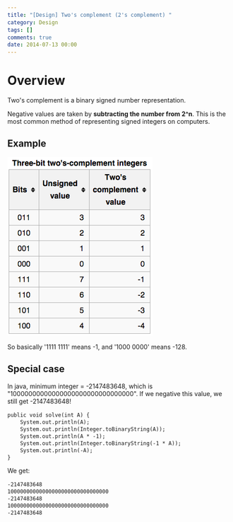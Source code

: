 ```yaml
---
title: "[Design] Two's complement (2's complement) "
category: Design
tags: []
comments: true
date: 2014-07-13 00:00
---
```



# Overview

Two's complement is a binary signed number representation.

Negative values are taken by **subtracting the number from 2^n**. This is the most common method of representing signed integers on computers.

## Example

![](/images/twoscomplement.png)

So basically '1111 1111' means -1, and '1000 0000' means -128.

## Special case

In java, minimum integer = -2147483648, which is "10000000000000000000000000000000". If we negative this value, we still get -2147483648!

    public void solve(int A) {
    	System.out.println(A);
    	System.out.println(Integer.toBinaryString(A));
    	System.out.println(A * -1);
    	System.out.println(Integer.toBinaryString(-1 * A));
    	System.out.println(-A);
    }

We get:

    -2147483648
    10000000000000000000000000000000
    -2147483648
    10000000000000000000000000000000
    -2147483648
